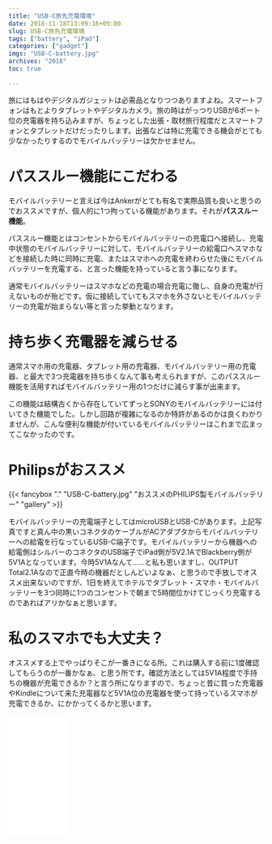 ```yaml
---
title: "USB-C旅先充電環境"
date: 2018-11-18T13:09:16+09:00
slug: USB-C旅先充電環境
tags: ["battery", "iPad"]
categories: ["gadget"]
imgs: "USB-C-battery.jpg"
archives: "2018"
toc: true

---
```


旅にはもはやデジタルガジェットは必需品となりつつありますよね。スマートフォンはもとよりタブレットやデジタルカメラ。旅の時はがっつりUSBが6ポート位の充電器を持ち込みますが、ちょっとした出張・取材旅行程度だとスマートフォンとタブレットだけだったりします。出張などは特に充電できる機会がとても少なかったりするのでモバイルバッテリーは欠かせません。

# パススルー機能にこだわる

モバイルバッテリーと言えば今はAnkerがとても有名で実際品質も良いと思うのでおススメですが、個人的に1つ拘っている機能があります。それが**パススルー機能**。

パススルー機能とはコンセントからモバイルバッテリーの充電口へ接続し、充電中状態のモバイルバッテリーに対して、モバイルバッテリーの給電口へスマホなどを接続した時に同時に充電、またはスマホへの充電を終わらせた後にモバイルバッテリーを充電する、と言った機能を持っていると言う事になります。

通常モバイルバッテリーはスマホなどの充電の場合充電に徹し、自身の充電が行えないものが殆どです。仮に接続していてもスマホを外さないとモバイルバッテリーの充電が始まらない等と言った挙動となります。

# 持ち歩く充電器を減らせる

通常スマホ用の充電器、タブレット用の充電器、モバイルバッテリー用の充電器、と最大で3つ充電器を持ち歩くなんて事も考えられますが、このパススルー機能を活用すればモバイルバッテリー用の1つだけに減らす事が出来ます。

この機能は結構古くから存在していてずっとSONYのモバイルバッテリーには付いてきた機能でした。しかし回路が複雑になるのか特許があるのかは良くわかりませんが、こんな便利な機能が付いているモバイルバッテリーはこれまで広まってこなかったのです。

# Philipsがおススメ

{{< fancybox "." "USB-C-battery.jpg" "おススメのPHILIPS製モバイルバッテリー" "gallery" >}}

モバイルバッテリーの充電端子としてはmicroUSBとUSB-Cがあります。上記写真ですと真ん中の黒いコネクタのケーブルがACアダプタからモバイルバッテリーへの給電を行なっているUSB-C端子です。モバイルバッテリーから機器への給電側はシルバーのコネクタのUSB端子でiPad側が5V2.1AでBlackberry側が5V1Aとなっています。今時5V1Aなんて……と私も思いますし、OUTPUT Total2.1Aなので正直今時の機器だとしんどいよなぁ、と思うので手放しでオススメ出来ないのですが、1日を終えてホテルでタブレット・スマホ・モバイルバッテリーを3つ同時に1つのコンセントで朝まで5時間位かけてじっくり充電するのであればアリかなぁと思います。

# 私のスマホでも大丈夫？

オススメする上でやっぱりそこが一番きになる所。これは購入する前に1度確認してもらうのが一番かなぁ、と思う所です。確認方法としては5V1A程度で手持ちの機器が充電できるか？と言う所になりますので、ちょっと昔に買った充電器やKindleについて来た充電器など5V1A位の充電器を使って持っているスマホが充電できるか、にかかってくるかと思います。


<iframe style="width:120px;height:240px;" marginwidth="0" marginheight="0" scrolling="no" frameborder="0" src="//rcm-fe.amazon-adsystem.com/e/cm?lt1=_blank&bc1=000000&IS2=1&bg1=FFFFFF&fc1=000000&lc1=0000FF&t=kerurudigit-22&language=ja_JP&o=9&p=8&l=as4&m=amazon&f=ifr&ref=as_ss_li_til&asins=B07HF2BMCK&linkId=6db7461833f670d76afe8acbd85148b6"></iframe>
